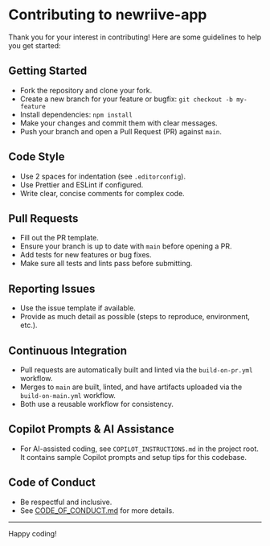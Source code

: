 # Contributing to newriive-app

Thank you for your interest in contributing! Here are some guidelines to help you get started:

## Getting Started
- Fork the repository and clone your fork.
- Create a new branch for your feature or bugfix: `git checkout -b my-feature`
- Install dependencies: `npm install`
- Make your changes and commit them with clear messages.
- Push your branch and open a Pull Request (PR) against `main`.

## Code Style
- Use 2 spaces for indentation (see `.editorconfig`).
- Use Prettier and ESLint if configured.
- Write clear, concise comments for complex code.

## Pull Requests
- Fill out the PR template.
- Ensure your branch is up to date with `main` before opening a PR.
- Add tests for new features or bug fixes.
- Make sure all tests and lints pass before submitting.

## Reporting Issues
- Use the issue template if available.
- Provide as much detail as possible (steps to reproduce, environment, etc.).

## Continuous Integration
- Pull requests are automatically built and linted via the `build-on-pr.yml` workflow.
- Merges to `main` are built, linted, and have artifacts uploaded via the `build-on-main.yml` workflow.
- Both use a reusable workflow for consistency.

## Copilot Prompts & AI Assistance
- For AI-assisted coding, see `COPILOT_INSTRUCTIONS.md` in the project root. It contains sample Copilot prompts and setup tips for this codebase.

## Code of Conduct
- Be respectful and inclusive.
- See [CODE_OF_CONDUCT.md](https://github.com/github/.github/blob/main/CODE_OF_CONDUCT.md) for more details.

---

Happy coding!
